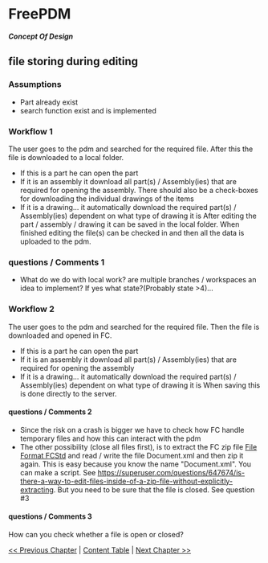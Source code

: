 # FreePDM
***Concept Of Design***


## file storing during editing


### Assumptions

- Part already exist
- search function exist and is implemented


### Workflow 1

The user goes to the pdm and searched for the required file. After this the file is downloaded to a local folder. 
- If this is a part he can open the part
- If it is an assembly it download all part(s) / Assembly(ies) that are required for opening the assembly. There should also be a check-boxes for downloading the individual drawings of the items
- If it is a drawing... it automatically download the required part(s) / Assembly(ies) dependent on what type of drawing it is
After editing the part / assembly / drawing it can be saved in the local folder.
When finished editing the file(s) can be checked in and then all the data is uploaded to the pdm. 

### questions / Comments 1

- What do we do with local work? are multiple branches / workspaces an idea to implement? If yes what state?(Probably state >4)...

### Workflow 2

The user goes to the pdm and searched for the required file. Then the file is downloaded and opened in FC.
- If this is a part he can open the part
- If it is an assembly it download all part(s) / Assembly(ies) that are required for opening the assembly
- If it is a drawing... it automatically download the required part(s) / Assembly(ies) dependent on what type of drawing it is
When saving this is done directly to the server. 

#### questions / Comments 2

- Since the risk on a crash is bigger we have to check how FC handle temporary files and how this can interact with the pdm
- The other possibility (close all files first), is to extract the FC zip file [File Format FCStd](https://wiki.freecad.org/File_Format_FCStd) and read / write the file Document.xml and then zip it again. This is easy because you know the name "Document.xml". You can make a script. See https://superuser.com/questions/647674/is-there-a-way-to-edit-files-inside-of-a-zip-file-without-explicitly-extracting. But you need to be sure that the file is closed. See question #3

#### questions / Comments 3

How can you check whether a file is open or closed?

[<< Previous Chapter](../FreePDM_02-Workflows.md) | [Content Table](README.md) | [Next Chapter >>](02-CheckoutFile.md)